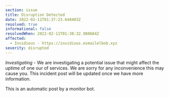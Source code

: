 ```yaml
---
section: issue
title: Disruption Detected
date: 2022-02-11T01:37:23.648403Z
resolved: true
informational: false
resolvedWhen: 2022-02-11T01:38:32.980684Z
affected:
  - Invidious - https://invidious.esmailelbob.xyz
severity: disrupted
---
```

*Investigating* - We are investigating a potential issue that might affect the uptime of one our of services. We are sorry for any inconvenience this may cause you. This incident post will be updated once we have more information.

This is an automatic post by a monitor bot.
        